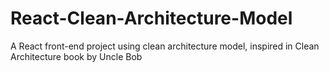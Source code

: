 # React-Clean-Architecture-Model
A React front-end project using clean architecture model, inspired in Clean Architecture book by Uncle Bob
